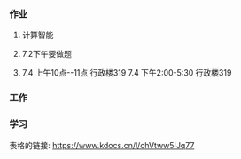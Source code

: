 ### 作业
1. 计算智能
2. 7.2下午要做题


3. 7.4 上午10点--11点 行政楼319
   7.4 下午2:00-5:30 行政楼319

### 工作

### 学习


表格的链接:
https://www.kdocs.cn/l/chVtww5IJq77






